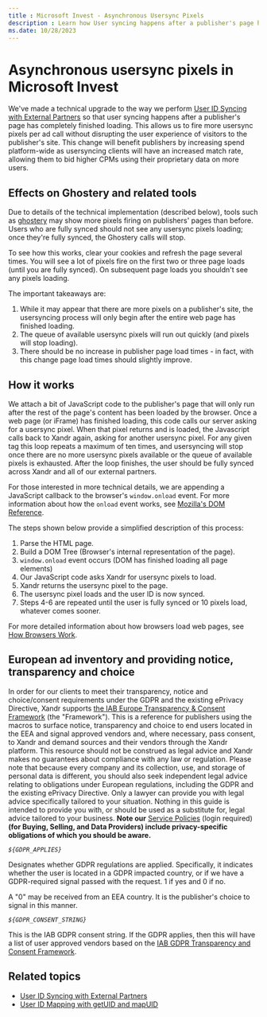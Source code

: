 ```yaml
---
title : Microsoft Invest - Asynchronous Usersync Pixels
description : Learn how User syncing happens after a publisher's page has finished loading. This allows to fire more usersync pixels per ad call without disrupting the user experience of visitors to the publisher's site. 
ms.date: 10/28/2023
---
```



# Asynchronous usersync pixels in Microsoft Invest

We've made a technical upgrade to the way we perform
[User ID Syncing with External Partners](user-id-syncing-with-external-partners.md) so that user syncing happens after
a publisher's page has completely finished loading. This allows us to
fire more usersync pixels per ad call without disrupting the user
experience of visitors to the publisher's site. This change will benefit
publishers by increasing spend platform-wide as usersyncing clients will
have an increased match rate, allowing them to bid higher CPMs using
their proprietary data on more users.

## Effects on Ghostery and related tools

Due to details of the technical implementation (described below), tools
such as [ghostery](http://www.ghostery.com) may show more pixels firing on publishers'
pages than before. Users who are fully synced should not see any
usersync pixels loading; once they're fully synced, the Ghostery calls
will stop.

To see how this works, clear your cookies and refresh the page several
times. You will see a lot of pixels fire on the first two or three page
loads (until you are fully synced). On subsequent page loads you
shouldn't see any pixels loading.

The important takeaways are:

1.  While it may appear that there are more pixels on a publisher's
    site, the usersyncing process will only begin after the entire web
    page has finished loading.
1.  The queue of available usersync pixels will run out quickly (and
    pixels will stop loading).
1.  There should be no increase in publisher page load times - in fact,
    with this change page load times should slightly improve.

## How it works

We attach a bit of JavaScript code to the publisher's page that will
only run after the rest of the page's content has been loaded by the
browser. Once a web page (or iFrame) has finished loading, this code
calls our server asking for a usersync pixel. When that pixel returns
and is loaded, the Javascript calls back to
Xandr again, asking for another usersync pixel.
For any given tag this loop repeats a maximum of ten times, and
usersyncing will stop once there are no more usersync pixels available
or the queue of available pixels is exhausted. After the loop finishes,
the user should be fully synced across Xandr and
all of our external partners.

For those interested in more technical details, we are appending a
JavaScript callback to the browser's `window.onload` event. For more
information about how the `onload` event works, see [Mozilla's DOM Reference](https://developer.mozilla.org/en-US/docs/Web/API/GlobalEventHandlers.onload?redirectlocale=en-US&amp;redirectslug=Web%2FAPI%2Fwindow.onload).

The steps shown below provide a simplified description of this process:

1. Parse the HTML page.
1. Build a DOM Tree (Browser's internal representation of the page).
1. `window.onload` event occurs (DOM has finished loading all page
    elements)
1. Our JavaScript code asks Xandr for usersync
    pixels to load.
1. Xandr returns the usersync pixel to the
    page.
1. The usersync pixel loads and the user ID is now synced.
1. Steps 4-6 are repeated until the user is fully synced or 10 pixels load, whatever comes sooner.

For more detailed information about how browsers load web pages, see [How Browsers Work](http://www.html5rocks.com/en/tutorials/internals/howbrowserswork/).

## European ad inventory and providing notice, transparency and choice

In order for our clients to meet their transparency, notice and
choice/consent requirements under the GDPR and the existing ePrivacy
Directive, Xandr
supports [the IAB Europe Transparency &amp; Consent Framework](http://advertisingconsent.eu/) (the "Framework").
This is a reference for publishers using the macros to surface notice,
transparency and choice to end users located in the EEA and signal
approved vendors and, where necessary, pass consent, to
Xandr and demand sources and their vendors
through the Xandr platform. This resource should
not be construed as legal advice and Xandr makes
no guarantees about compliance with any law or regulation. Please note
that because every company and its collection, use, and storage of
personal data is different, you should also seek independent legal
advice relating to obligations under European regulations, including the
GDPR and the existing ePrivacy Directive. Only a lawyer can provide you
with legal advice specifically tailored to your situation. Nothing in
this guide is intended to provide you with, or should be used as a
substitute for, legal advice tailored to your business. **Note our**
 [Service Policies](https://wiki.xandr.com/display/policies/Home) (login required) **(for Buying,
Selling, and Data Providers) include privacy-specific obligations of
which you should be aware.**

*`${GDPR_APPLIES}`*

Designates whether GDPR regulations are applied. Specifically, it
indicates whether the user is located in a GDPR impacted country, or if
we have a GDPR-required signal passed with the request. 1 if yes and 0
if no.

A "0" may be received from an EEA country. It is the publisher's choice
to signal in this manner.

*`${GDPR_CONSENT_STRING}`*

This is the IAB GDPR consent string. If the GDPR applies, then this will
have a list of user approved vendors based on the [IAB GDPR Transparency and Consent
Framework](https://github.com/InteractiveAdvertisingBureau/GDPR-Transparency-and-Consent-Framework).

## Related topics

- [User ID Syncing with External Partners](user-id-syncing-with-external-partners.md)
- [User ID Mapping with getUID and mapUID](user-id-mapping-with-getuid-and-mapuid.md)
